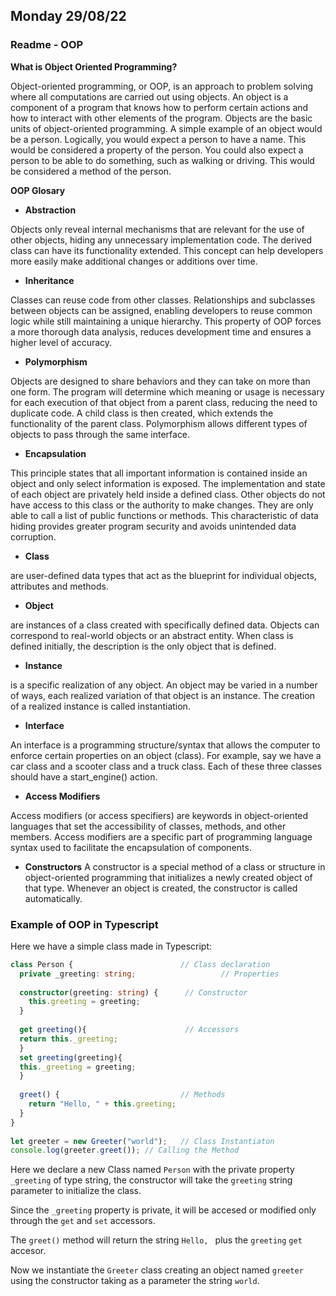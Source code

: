 ## Monday 29/08/22

### Readme - OOP

**What is Object Oriented Programming?**

Object-oriented programming, or OOP, is an approach to problem solving 
where all computations are carried out using objects. An object is a 
component of a program that knows how to perform certain actions and how 
to interact with other elements of the program. Objects are the basic units 
of object-oriented programming. A simple example of an object would be a 
person. Logically, you would expect a person to have a name. This would be 
considered a property of the person. You could also expect a person to be able
to do something, such as walking or driving. This would be considered a method
of the person.

**OOP Glosary**

- **Abstraction**
  
 Objects only reveal internal mechanisms that are relevant for the use of other objects, hiding any unnecessary implementation code. The derived class can have its functionality extended. This concept can help developers more easily make additional changes or additions over time.

- **Inheritance**

Classes can reuse code from other classes. Relationships and subclasses between objects can be assigned, enabling developers to reuse common logic while still maintaining a unique hierarchy. This property of OOP forces a more thorough data analysis, reduces development time and ensures a higher level of accuracy.

- **Polymorphism**

Objects are designed to share behaviors and they can take on more than one form. The program will determine which meaning or usage is necessary for each execution of that object from a parent class, reducing the need to duplicate code. A child class is then created, which extends the functionality of the parent class. Polymorphism allows different types of objects to pass through the same interface.

- **Encapsulation**

This principle states that all important information is contained inside an object and only select information is exposed. The implementation and state of each object are privately held inside a defined class. Other objects do not have access to this class or the authority to make changes. They are only able to call a list of public functions or methods. This characteristic of data hiding provides greater program security and avoids unintended data corruption.

- **Class**

are user-defined data types that act as the blueprint for individual objects, attributes and methods.

- **Object**

are instances of a class created with specifically defined data. Objects can correspond to real-world objects or an abstract entity. When class is defined initially, the description is the only object that is defined.

- **Instance**

is a specific realization of any object.
An object may be varied in a number of ways, each realized variation of that object is an instance.
The creation of a realized instance is called instantiation.

- **Interface**

An interface is a programming structure/syntax that allows the computer to enforce certain properties on an object (class). For example, say we have a car class and a scooter class and a truck class. Each of these three classes should have a start_engine() action.

- **Access Modifiers**

Access modifiers (or access specifiers) are keywords in object-oriented languages that set the accessibility of classes, methods, and other members. Access modifiers are a specific part of programming language syntax used to facilitate the encapsulation of components.

- **Constructors**
A constructor is a special method of a class or structure in object-oriented programming that initializes a newly created object of that type. Whenever an object is created, the constructor is called automatically.

### Example of OOP in Typescript

Here we have a simple class made in Typescript:

```typescript
class Person {                        // Class declaration
  private _greeting: string;                   // Properties
 
  constructor(greeting: string) {      // Constructor
    this.greeting = greeting;
  }
  
  get greeting(){                      // Accessors
  return this._greeting;
  }
  set greeting(greeting){
  this._greeting = greeting;
  }
 
  greet() {                           // Methods
    return "Hello, " + this.greeting;
  }
}
 
let greeter = new Greeter("world");   // Class Instantiaton
console.log(greeter.greet()); // Calling the Method
```


Here we declare a new Class named `Person` with the private property `_greeting` of type string, the constructor will take the `greeting` string parameter to initialize the class.

Since the `_greeting` property is private, it will be accesed or modified only through the `get` and `set` accessors.

The `greet()` method will return the string `Hello, ` plus the `greeting` `get` accesor.

Now we instantiate the `Greeter` class creating an object named `greeter` using the constructor taking as a parameter the string `world`.



